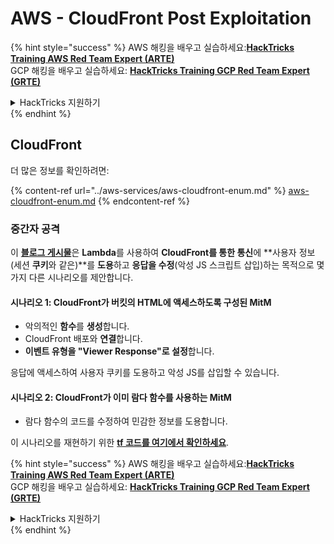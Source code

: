 # AWS - CloudFront Post Exploitation

{% hint style="success" %}
AWS 해킹을 배우고 실습하세요:<img src="/.gitbook/assets/image.png" alt="" data-size="line">[**HackTricks Training AWS Red Team Expert (ARTE)**](https://training.hacktricks.xyz/courses/arte)<img src="/.gitbook/assets/image.png" alt="" data-size="line">\
GCP 해킹을 배우고 실습하세요: <img src="/.gitbook/assets/image (2).png" alt="" data-size="line">[**HackTricks Training GCP Red Team Expert (GRTE)**<img src="/.gitbook/assets/image (2).png" alt="" data-size="line">](https://training.hacktricks.xyz/courses/grte)

<details>

<summary>HackTricks 지원하기</summary>

* [**구독 요금제**](https://github.com/sponsors/carlospolop)를 확인하세요!
* 💬 [**Discord 그룹**](https://discord.gg/hRep4RUj7f) 또는 [**텔레그램 그룹**](https://t.me/peass)에 **가입**하거나 **트위터** 🐦 [**@hacktricks\_live**](https://twitter.com/hacktricks\_live)**를 팔로우하세요**.
* [**HackTricks**](https://github.com/carlospolop/hacktricks) 및 [**HackTricks Cloud**](https://github.com/carlospolop/hacktricks-cloud) 깃헙 레포지토리에 PR을 제출하여 해킹 요령을 공유하세요.

</details>
{% endhint %}

## CloudFront

더 많은 정보를 확인하려면:

{% content-ref url="../aws-services/aws-cloudfront-enum.md" %}
[aws-cloudfront-enum.md](../aws-services/aws-cloudfront-enum.md)
{% endcontent-ref %}

### 중간자 공격

이 [**블로그 게시물**](https://medium.com/@adan.alvarez/how-attackers-can-misuse-aws-cloudfront-access-to-make-it-rain-cookies-acf9ce87541c)은 **Lambda**를 사용하여 **CloudFront를 통한 통신**에 **사용자 정보(세션 **쿠키**와 같은)**를 **도용**하고 **응답을 수정**(악성 JS 스크립트 삽입)하는 목적으로 몇 가지 다른 시나리오를 제안합니다.

#### 시나리오 1: CloudFront가 버킷의 HTML에 액세스하도록 구성된 MitM

* 악의적인 **함수**를 **생성**합니다.
* CloudFront 배포와 **연결**합니다.
* **이벤트 유형을 "Viewer Response"로 설정**합니다.

응답에 액세스하여 사용자 쿠키를 도용하고 악성 JS를 삽입할 수 있습니다.

#### 시나리오 2: CloudFront가 이미 람다 함수를 사용하는 MitM

* 람다 함수의 코드를 수정하여 민감한 정보를 도용합니다.

이 시나리오를 재현하기 위한 [**tf 코드를 여기에서 확인하세요**](https://github.com/adanalvarez/AWS-Attack-Scenarios/tree/main).

{% hint style="success" %}
AWS 해킹을 배우고 실습하세요:<img src="/.gitbook/assets/image.png" alt="" data-size="line">[**HackTricks Training AWS Red Team Expert (ARTE)**](https://training.hacktricks.xyz/courses/arte)<img src="/.gitbook/assets/image.png" alt="" data-size="line">\
GCP 해킹을 배우고 실습하세요: <img src="/.gitbook/assets/image (2).png" alt="" data-size="line">[**HackTricks Training GCP Red Team Expert (GRTE)**<img src="/.gitbook/assets/image (2).png" alt="" data-size="line">](https://training.hacktricks.xyz/courses/grte)

<details>

<summary>HackTricks 지원하기</summary>

* [**구독 요금제**](https://github.com/sponsors/carlospolop)를 확인하세요!
* 💬 [**Discord 그룹**](https://discord.gg/hRep4RUj7f) 또는 [**텔레그램 그룹**](https://t.me/peass)에 **가입**하거나 **트위터** 🐦 [**@hacktricks\_live**](https://twitter.com/hacktricks\_live)**를 팔로우하세요**.
* [**HackTricks**](https://github.com/carlospolop/hacktricks) 및 [**HackTricks Cloud**](https://github.com/carlospolop/hacktricks-cloud) 깃헙 레포지토리에 PR을 제출하여 해킹 요령을 공유하세요.

</details>
{% endhint %}
